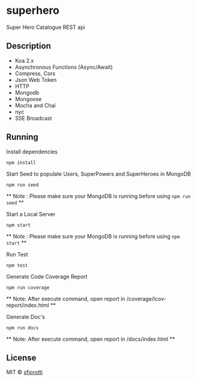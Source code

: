 # superhero
Super Hero Catalogue REST api

## Description

 - Koa 2.x
 - Asynchronous Functions (Async/Await)
 - Compress, Cors
 - Json Web Token
 - HTTP
 - Mongodb
 - Mongoose
 - Mocha and Chai
 - nyc
 - SSE Broadcast


## Running
Install dependencies
```
npm install
```

Start Seed to populate Users, SuperPowers and SuperHeroes in MongoDB
```
npm run seed
```
** Note : Please make sure your MongoDB is running before using ```npm run seed``` **


Start a Local Server
```
npm start
```
** Note : Please make sure your MongoDB is running before using ```npm start``` **


Run Test
```
npm test
```


Generate Code Coverage Report
```
npm run coverage
```
** Note: After execute command, open report in /coverage/lcov-report/index.html **


Generate Doc's
```
npm run docs
```
** Note: After execute command, open report in /docs/index.html **

## License
MIT &copy; [sfiorotti](https://github.com/sfiorotti)
